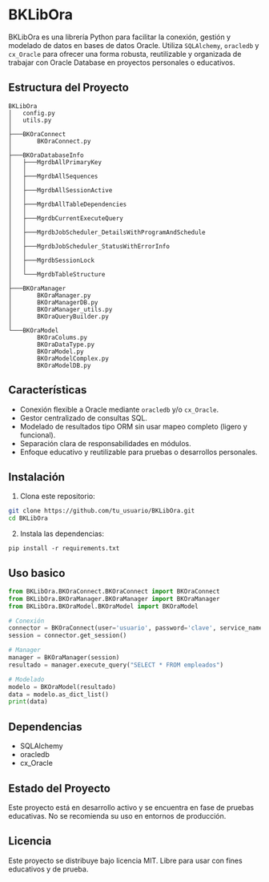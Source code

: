 # BKLibOra

BKLibOra es una librería Python para facilitar la conexión, gestión y modelado de datos en bases de datos Oracle. Utiliza `SQLAlchemy`, `oracledb` y `cx_Oracle` para ofrecer una forma robusta, reutilizable y organizada de trabajar con Oracle Database en proyectos personales o educativos.

## Estructura del Proyecto

```
BKLibOra
│   config.py
│   utils.py
│
├───BKOraConnect
│       BKOraConnect.py
│
├───BKOraDatabaseInfo
│   ├───MgrdbAllPrimaryKey
│   │
│   ├───MgrdbAllSequences
│   │
│   ├───MgrdbAllSessionActive
│   │
│   ├───MgrdbAllTableDependencies
│   │
│   ├───MgrdbCurrentExecuteQuery
│   │
│   ├───MgrdbJobScheduler_DetailsWithProgramAndSchedule
│   │
│   ├───MgrdbJobScheduler_StatusWithErrorInfo
│   │
│   ├───MgrdbSessionLock
│   │
│   └───MgrdbTableStructure
│
├───BKOraManager
│       BKOraManager.py
│       BKOraManagerDB.py
│       BKOraManager_utils.py
│       BKOraQueryBuilder.py
│
└───BKOraModel
        BKOraColums.py
        BKOraDataType.py
        BKOraModel.py
        BKOraModelComplex.py
        BKOraModelDB.py

```


## Características

- Conexión flexible a Oracle mediante `oracledb` y/o `cx_Oracle`.
- Gestor centralizado de consultas SQL.
- Modelado de resultados tipo ORM sin usar mapeo completo (ligero y funcional).
- Separación clara de responsabilidades en módulos.
- Enfoque educativo y reutilizable para pruebas o desarrollos personales.

## Instalación

1. Clona este repositorio:

```bash
git clone https://github.com/tu_usuario/BKLibOra.git
cd BKLibOra
```

2. Instala las dependencias:

```pip
pip install -r requirements.txt
```

## Uso basico

```python
from BKLibOra.BKOraConnect.BKOraConnect import BKOraConnect
from BKLibOra.BKOraManager.BKOraManager import BKOraManager
from BKLibOra.BKOraModel.BKOraModel import BKOraModel

# Conexión
connector = BKOraConnect(user='usuario', password='clave', service_name='XEPDB1')
session = connector.get_session()

# Manager
manager = BKOraManager(session)
resultado = manager.execute_query("SELECT * FROM empleados")

# Modelado
modelo = BKOraModel(resultado)
data = modelo.as_dict_list()
print(data)
```

## Dependencias

- SQLAlchemy
- oracledb
- cx_Oracle

## Estado del Proyecto

Este proyecto está en desarrollo activo y se encuentra en fase de pruebas educativas. No se recomienda su uso en entornos de producción.

## Licencia

Este proyecto se distribuye bajo licencia MIT. Libre para usar con fines educativos y de prueba.
